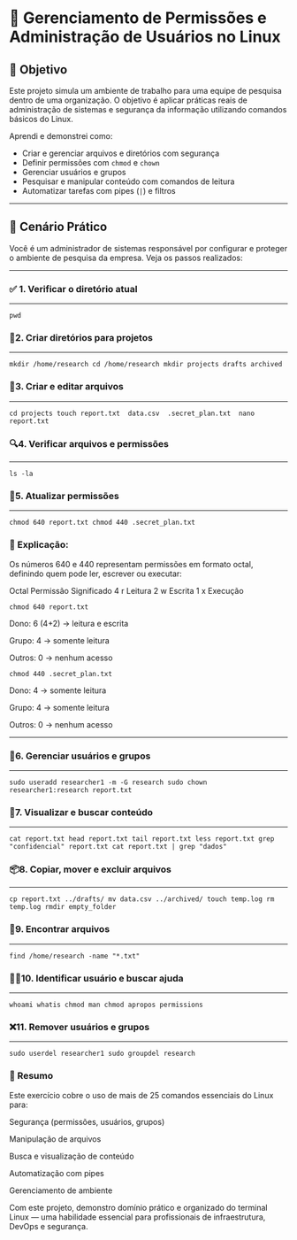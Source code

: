 # 🔐 Gerenciamento de Permissões e Administração de Usuários no Linux

## 🧠 Objetivo

Este projeto simula um ambiente de trabalho para uma equipe de pesquisa dentro de uma organização. O objetivo é aplicar práticas reais de administração de sistemas e segurança da informação utilizando comandos básicos do Linux.  

Aprendi e demonstrei como:

- Criar e gerenciar arquivos e diretórios com segurança
- Definir permissões com `chmod` e `chown`
- Gerenciar usuários e grupos
- Pesquisar e manipular conteúdo com comandos de leitura
- Automatizar tarefas com pipes (`|`) e filtros

---

## 🧪 Cenário Prático

Você é um administrador de sistemas responsável por configurar e proteger o ambiente de pesquisa da empresa. Veja os passos realizados:

---

### ✅ 1. Verificar o diretório atual
---
`pwd`

### 📂2. Criar diretórios para projetos
---
`mkdir /home/research
cd /home/research
mkdir projects drafts archived`

### 📄3. Criar e editar arquivos
---
`cd projects
touch report.txt 
data.csv 
.secret_plan.txt 
nano report.txt`

### 🔍4. Verificar arquivos e permissões
---
`ls -la`

### 🔐5. Atualizar permissões
---
`chmod 640 report.txt
chmod 440 .secret_plan.txt`

### 📘 Explicação:
Os números 640 e 440 representam permissões em formato octal, definindo quem pode ler, escrever ou executar:

Octal	Permissão	Significado
4	r	Leitura
2	w	Escrita
1	x	Execução

`chmod 640 report.txt`

Dono: 6 (4+2) → leitura e escrita

Grupo: 4 → somente leitura

Outros: 0 → nenhum acesso

`chmod 440 .secret_plan.txt`

Dono: 4 → somente leitura

Grupo: 4 → somente leitura

Outros: 0 → nenhum acesso

---
### 👤6. Gerenciar usuários e grupos
---
`sudo useradd researcher1 -m -G research
sudo chown researcher1:research report.txt`

### 🧾7. Visualizar e buscar conteúdo
---
`cat report.txt
head report.txt
tail report.txt
less report.txt
grep "confidencial" report.txt
cat report.txt | grep "dados"`

### 📦8. Copiar, mover e excluir arquivos
---
`cp report.txt ../drafts/
mv data.csv ../archived/
touch temp.log
rm temp.log
rmdir empty_folder`

### 🔎9. Encontrar arquivos
---
`find /home/research -name "*.txt"`

### 🙋‍♂️10. Identificar usuário e buscar ajuda
---
`whoami
whatis chmod
man chmod
apropos permissions`

### ❌11. Remover usuários e grupos
---
`sudo userdel researcher1
sudo groupdel research`

### 📝 Resumo
Este exercício cobre o uso de mais de 25 comandos essenciais do Linux para:

Segurança (permissões, usuários, grupos)

Manipulação de arquivos

Busca e visualização de conteúdo

Automatização com pipes

Gerenciamento de ambiente

Com este projeto, demonstro domínio prático e organizado do terminal Linux — uma habilidade essencial para profissionais de infraestrutura, DevOps e segurança.
